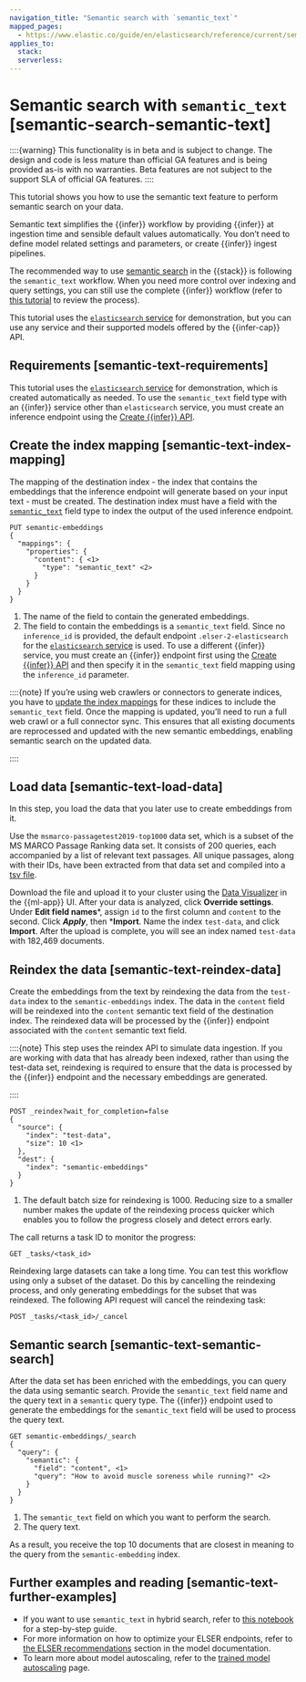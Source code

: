 ```yaml
---
navigation_title: "Semantic search with `semantic_text`"
mapped_pages:
  - https://www.elastic.co/guide/en/elasticsearch/reference/current/semantic-search-semantic-text.html
applies_to:
  stack:
  serverless:
---
```


# Semantic search with `semantic_text` [semantic-search-semantic-text]


::::{warning}
This functionality is in beta and is subject to change. The design and code is less mature than official GA features and is being provided as-is with no warranties. Beta features are not subject to the support SLA of official GA features.
::::


This tutorial shows you how to use the semantic text feature to perform semantic search on your data.

Semantic text simplifies the {{infer}} workflow by providing {{infer}} at ingestion time and sensible default values automatically. You don’t need to define model related settings and parameters, or create {{infer}} ingest pipelines.

The recommended way to use [semantic search](../semantic-search.md) in the {{stack}} is following the `semantic_text` workflow. When you need more control over indexing and query settings, you can still use the complete {{infer}} workflow (refer to  [this tutorial](../inference-api.md) to review the process).

This tutorial uses the [`elasticsearch` service](../inference-api/elasticsearch-inference-integration.md) for demonstration, but you can use any service and their supported models offered by the {{infer-cap}} API.


## Requirements [semantic-text-requirements]

This tutorial uses the [`elasticsearch` service](../inference-api/elasticsearch-inference-integration.md) for demonstration, which is created automatically as needed. To use the `semantic_text` field type with an {{infer}} service other than `elasticsearch` service, you must create an inference endpoint using the [Create {{infer}} API](https://www.elastic.co/docs/api/doc/elasticsearch/operation/operation-inference-put).


## Create the index mapping [semantic-text-index-mapping]

The mapping of the destination index - the index that contains the embeddings that the inference endpoint will generate based on your input text - must be created. The destination index must have a field with the [`semantic_text`](elasticsearch://docs/reference/elasticsearch/mapping-reference/semantic-text.md) field type to index the output of the used inference endpoint.

```console
PUT semantic-embeddings
{
  "mappings": {
    "properties": {
      "content": { <1>
        "type": "semantic_text" <2>
      }
    }
  }
}
```

1. The name of the field to contain the generated embeddings.
2. The field to contain the embeddings is a `semantic_text` field. Since no `inference_id` is provided, the default endpoint `.elser-2-elasticsearch` for the [`elasticsearch` service](../inference-api/elasticsearch-inference-integration.md) is used. To use a different {{infer}} service, you must create an {{infer}} endpoint first using the [Create {{infer}} API](https://www.elastic.co/docs/api/doc/elasticsearch/operation/operation-inference-put) and then specify it in the `semantic_text` field mapping using the `inference_id` parameter.


::::{note}
If you’re using web crawlers or connectors to generate indices, you have to [update the index mappings](https://www.elastic.co/docs/api/doc/elasticsearch/operation/operation-indices-put-mapping) for these indices to include the `semantic_text` field. Once the mapping is updated, you’ll need to run a full web crawl or a full connector sync. This ensures that all existing documents are reprocessed and updated with the new semantic embeddings, enabling semantic search on the updated data.

::::



## Load data [semantic-text-load-data]

In this step, you load the data that you later use to create embeddings from it.

Use the `msmarco-passagetest2019-top1000` data set, which is a subset of the MS MARCO Passage Ranking data set. It consists of 200 queries, each accompanied by a list of relevant text passages. All unique passages, along with their IDs, have been extracted from that data set and compiled into a [tsv file](https://github.com/elastic/stack-docs/blob/main/docs/en/stack/ml/nlp/data/msmarco-passagetest2019-unique.tsv).

Download the file and upload it to your cluster using the [Data Visualizer](../../../manage-data/ingest/upload-data-files.md) in the {{ml-app}} UI. After your data is analyzed, click **Override settings**. Under **Edit field names***, assign `id` to the first column and `content` to the second. Click ***Apply***, then ***Import**. Name the index `test-data`, and click **Import**. After the upload is complete, you will see an index named `test-data` with 182,469 documents.


## Reindex the data [semantic-text-reindex-data]

Create the embeddings from the text by reindexing the data from the `test-data` index to the `semantic-embeddings` index. The data in the `content` field will be reindexed into the `content` semantic text field of the destination index. The reindexed data will be processed by the {{infer}} endpoint associated with the `content` semantic text field.

::::{note}
This step uses the reindex API to simulate data ingestion. If you are working with data that has already been indexed, rather than using the test-data set, reindexing is required to ensure that the data is processed by the {{infer}} endpoint and the necessary embeddings are generated.

::::


```console
POST _reindex?wait_for_completion=false
{
  "source": {
    "index": "test-data",
    "size": 10 <1>
  },
  "dest": {
    "index": "semantic-embeddings"
  }
}
```

1. The default batch size for reindexing is 1000. Reducing size to a smaller number makes the update of the reindexing process quicker which enables you to follow the progress closely and detect errors early.


The call returns a task ID to monitor the progress:

```console
GET _tasks/<task_id>
```

Reindexing large datasets can take a long time. You can test this workflow using only a subset of the dataset. Do this by cancelling the reindexing process, and only generating embeddings for the subset that was reindexed. The following API request will cancel the reindexing task:

```console
POST _tasks/<task_id>/_cancel
```


## Semantic search [semantic-text-semantic-search]

After the data set has been enriched with the embeddings, you can query the data using semantic search. Provide the `semantic_text` field name and the query text in a `semantic` query type. The {{infer}} endpoint used to generate the embeddings for the `semantic_text` field will be used to process the query text.

```console
GET semantic-embeddings/_search
{
  "query": {
    "semantic": {
      "field": "content", <1>
      "query": "How to avoid muscle soreness while running?" <2>
    }
  }
}
```

1. The `semantic_text` field on which you want to perform the search.
2. The query text.


As a result, you receive the top 10 documents that are closest in meaning to the query from the `semantic-embedding` index.


## Further examples and reading [semantic-text-further-examples]

* If you want to use `semantic_text` in hybrid search, refer to [this notebook](https://colab.research.google.com/github/elastic/elasticsearch-labs/blob/main/notebooks/search/09-semantic-text.ipynb) for a step-by-step guide.
* For more information on how to optimize your ELSER endpoints, refer to [the ELSER recommendations](/explore-analyze/machine-learning/nlp/ml-nlp-elser.md#elser-recommendations) section in the model documentation.
* To learn more about model autoscaling, refer to the [trained model autoscaling](/explore-analyze/machine-learning/nlp/ml-nlp-auto-scale.md) page.
